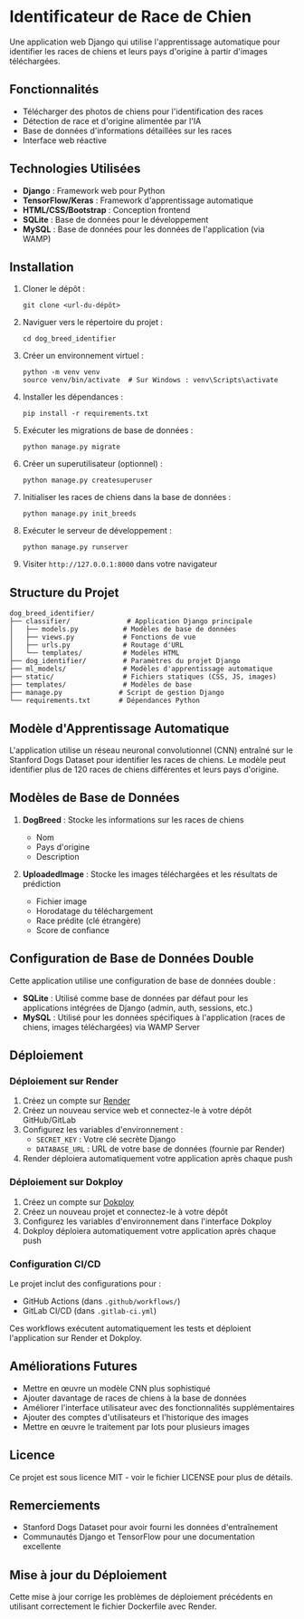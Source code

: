 # Identificateur de Race de Chien

Une application web Django qui utilise l'apprentissage automatique pour identifier les races de chiens et leurs pays d'origine à partir d'images téléchargées.

## Fonctionnalités

- Télécharger des photos de chiens pour l'identification des races
- Détection de race et d'origine alimentée par l'IA
- Base de données d'informations détaillées sur les races
- Interface web réactive

## Technologies Utilisées

- **Django** : Framework web pour Python
- **TensorFlow/Keras** : Framework d'apprentissage automatique
- **HTML/CSS/Bootstrap** : Conception frontend
- **SQLite** : Base de données pour le développement
- **MySQL** : Base de données pour les données de l'application (via WAMP)

## Installation

1. Cloner le dépôt :
   ```
   git clone <url-du-dépôt>
   ```

2. Naviguer vers le répertoire du projet :
   ```
   cd dog_breed_identifier
   ```

3. Créer un environnement virtuel :
   ```
   python -m venv venv
   source venv/bin/activate  # Sur Windows : venv\Scripts\activate
   ```

4. Installer les dépendances :
   ```
   pip install -r requirements.txt
   ```

5. Exécuter les migrations de base de données :
   ```
   python manage.py migrate
   ```

6. Créer un superutilisateur (optionnel) :
   ```
   python manage.py createsuperuser
   ```

7. Initialiser les races de chiens dans la base de données :
   ```
   python manage.py init_breeds
   ```

8. Exécuter le serveur de développement :
   ```
   python manage.py runserver
   ```

9. Visiter `http://127.0.0.1:8000` dans votre navigateur

## Structure du Projet

```
dog_breed_identifier/
├── classifier/              # Application Django principale
│   ├── models.py           # Modèles de base de données
│   ├── views.py            # Fonctions de vue
│   ├── urls.py             # Routage d'URL
│   └── templates/          # Modèles HTML
├── dog_identifier/         # Paramètres du projet Django
├── ml_models/              # Modèles d'apprentissage automatique
├── static/                 # Fichiers statiques (CSS, JS, images)
├── templates/              # Modèles de base
├── manage.py              # Script de gestion Django
└── requirements.txt       # Dépendances Python
```

## Modèle d'Apprentissage Automatique

L'application utilise un réseau neuronal convolutionnel (CNN) entraîné sur le Stanford Dogs Dataset pour identifier les races de chiens. Le modèle peut identifier plus de 120 races de chiens différentes et leurs pays d'origine.

## Modèles de Base de Données

1. **DogBreed** : Stocke les informations sur les races de chiens
   - Nom
   - Pays d'origine
   - Description

2. **UploadedImage** : Stocke les images téléchargées et les résultats de prédiction
   - Fichier image
   - Horodatage du téléchargement
   - Race prédite (clé étrangère)
   - Score de confiance

## Configuration de Base de Données Double

Cette application utilise une configuration de base de données double :
- **SQLite** : Utilisé comme base de données par défaut pour les applications intégrées de Django (admin, auth, sessions, etc.)
- **MySQL** : Utilisé pour les données spécifiques à l'application (races de chiens, images téléchargées) via WAMP Server

## Déploiement

### Déploiement sur Render

1. Créez un compte sur [Render](https://dashboard.render.com/)
2. Créez un nouveau service web et connectez-le à votre dépôt GitHub/GitLab
3. Configurez les variables d'environnement :
   - `SECRET_KEY` : Votre clé secrète Django
   - `DATABASE_URL` : URL de votre base de données (fournie par Render)
4. Render déploiera automatiquement votre application après chaque push

### Déploiement sur Dokploy

1. Créez un compte sur [Dokploy](https://app.dokploy.com/dashboard/projects)
2. Créez un nouveau projet et connectez-le à votre dépôt
3. Configurez les variables d'environnement dans l'interface Dokploy
4. Dokploy déploiera automatiquement votre application après chaque push

### Configuration CI/CD

Le projet inclut des configurations pour :
- GitHub Actions (dans `.github/workflows/`)
- GitLab CI/CD (dans `.gitlab-ci.yml`)

Ces workflows exécutent automatiquement les tests et déploient l'application sur Render et Dokploy.

## Améliorations Futures

- Mettre en œuvre un modèle CNN plus sophistiqué
- Ajouter davantage de races de chiens à la base de données
- Améliorer l'interface utilisateur avec des fonctionnalités supplémentaires
- Ajouter des comptes d'utilisateurs et l'historique des images
- Mettre en œuvre le traitement par lots pour plusieurs images

## Licence

Ce projet est sous licence MIT - voir le fichier LICENSE pour plus de détails.

## Remerciements

- Stanford Dogs Dataset pour avoir fourni les données d'entraînement
- Communautés Django et TensorFlow pour une documentation excellente

## Mise à jour du Déploiement

Cette mise à jour corrige les problèmes de déploiement précédents en utilisant correctement le fichier Dockerfile avec Render.